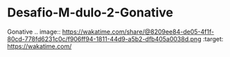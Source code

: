# Desafio-M-dulo-2-Gonative
Gonative
.. image:: https://wakatime.com/share/@8209ee84-de05-4f1f-80cd-778fd6231c0c/f906ff94-1811-44d9-a5b2-dfb405a0038d.png
    :target: https://wakatime.com/
